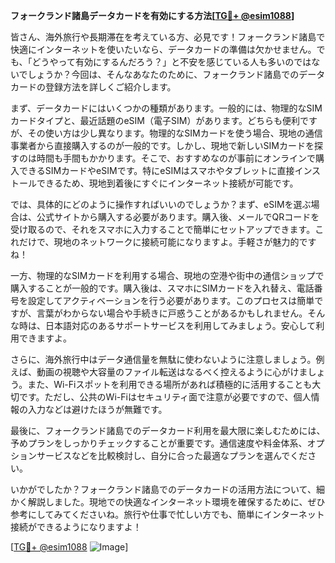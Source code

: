 **フォークランド諸島データカードを有効にする方法[[TG💪+ @esim1088](https://t.me/s/esim1088)]**

皆さん、海外旅行や長期滞在を考えている方、必見です！フォークランド諸島で快適にインターネットを使いたいなら、データカードの準備は欠かせません。でも、「どうやって有効にするんだろう？」と不安を感じている人も多いのではないでしょうか？今回は、そんなあなたのために、フォークランド諸島でのデータカードの登録方法を詳しくご紹介します。

まず、データカードにはいくつかの種類があります。一般的には、物理的なSIMカードタイプと、最近話題のeSIM（電子SIM）があります。どちらも便利ですが、その使い方は少し異なります。物理的なSIMカードを使う場合、現地の通信事業者から直接購入するのが一般的です。しかし、現地で新しいSIMカードを探すのは時間も手間もかかります。そこで、おすすめなのが事前にオンラインで購入できるSIMカードやeSIMです。特にeSIMはスマホやタブレットに直接インストールできるため、現地到着後にすぐにインターネット接続が可能です。

では、具体的にどのように操作すればいいのでしょうか？まず、eSIMを選ぶ場合は、公式サイトから購入する必要があります。購入後、メールでQRコードを受け取るので、それをスマホに入力することで簡単にセットアップできます。これだけで、現地のネットワークに接続可能になりますよ。手軽さが魅力的ですね！

一方、物理的なSIMカードを利用する場合、現地の空港や街中の通信ショップで購入することが一般的です。購入後は、スマホにSIMカードを入れ替え、電話番号を設定してアクティベーションを行う必要があります。このプロセスは簡単ですが、言葉がわからない場合や手続きに戸惑うことがあるかもしれません。そんな時は、日本語対応のあるサポートサービスを利用してみましょう。安心して利用できますよ。

さらに、海外旅行中はデータ通信量を無駄に使わないように注意しましょう。例えば、動画の視聴や大容量のファイル転送はなるべく控えるように心がけましょう。また、Wi-Fiスポットを利用できる場所があれば積極的に活用することも大切です。ただし、公共のWi-Fiはセキュリティ面で注意が必要ですので、個人情報の入力などは避けたほうが無難です。

最後に、フォークランド諸島でのデータカード利用を最大限に楽しむためには、予めプランをしっかりチェックすることが重要です。通信速度や料金体系、オプションサービスなどを比較検討し、自分に合った最適なプランを選んでください。

いかがでしたか？フォークランド諸島でのデータカードの活用方法について、細かく解説しました。現地での快適なインターネット環境を確保するために、ぜひ参考にしてみてくださいね。旅行や仕事で忙しい方でも、簡単にインターネット接続ができるようになりますよ！

[[TG💪+ @esim1088](https://t.me/s/esim1088) ![Image](https://i.postimg.cc/Y0z9fWf4/image.png)]